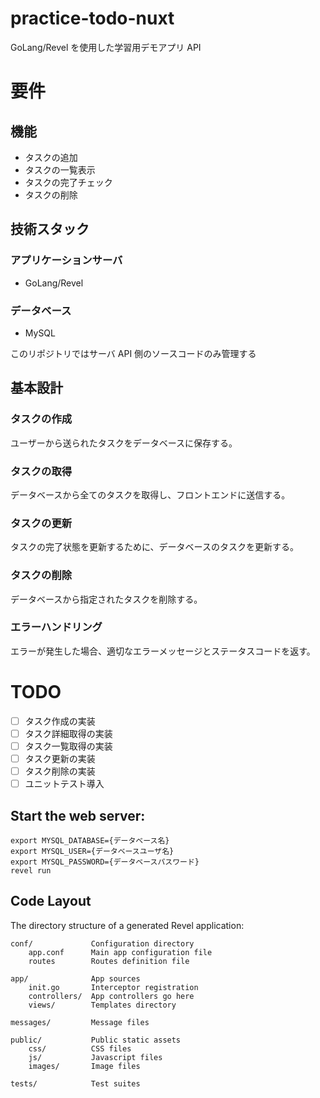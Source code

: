 # practice-todo-nuxt

GoLang/Revel を使用した学習用デモアプリ API

# 要件

## 機能

- タスクの追加
- タスクの一覧表示
- タスクの完了チェック
- タスクの削除

## 技術スタック

### アプリケーションサーバ

- GoLang/Revel

### データベース

- MySQL

このリポジトリではサーバ API 側のソースコードのみ管理する

## 基本設計

### タスクの作成

ユーザーから送られたタスクをデータベースに保存する。

### タスクの取得

データベースから全てのタスクを取得し、フロントエンドに送信する。

### タスクの更新

タスクの完了状態を更新するために、データベースのタスクを更新する。

### タスクの削除

データベースから指定されたタスクを削除する。

### エラーハンドリング

エラーが発生した場合、適切なエラーメッセージとステータスコードを返す。

# TODO

- [ ] タスク作成の実装
- [ ] タスク詳細取得の実装
- [ ] タスク一覧取得の実装
- [ ] タスク更新の実装
- [ ] タスク削除の実装
- [ ] ユニットテスト導入

## Start the web server:

```
export MYSQL_DATABASE={データベース名}
export MYSQL_USER={データベースユーザ名}
export MYSQL_PASSWORD={データベースパスワード}
revel run
```

## Code Layout

The directory structure of a generated Revel application:

    conf/             Configuration directory
        app.conf      Main app configuration file
        routes        Routes definition file

    app/              App sources
        init.go       Interceptor registration
        controllers/  App controllers go here
        views/        Templates directory

    messages/         Message files

    public/           Public static assets
        css/          CSS files
        js/           Javascript files
        images/       Image files

    tests/            Test suites

